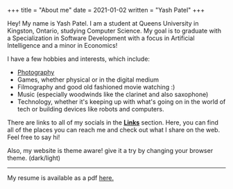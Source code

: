 +++
title = "About me"
date = 2021-01-02
written = "Yash Patel"
+++


Hey! My name is Yash Patel. I am a student at Queens University in Kingston, Ontario, studying Computer Science. My goal is to graduate with a Specialization in Software Development with a focus in Artificial Intelligence and a minor in Economics!

I have a few hobbies and interests, which include:
- [Photography](/projects/personal-photography/)
- Games, whether physical or in the digital medium
- Filmography and good old fashioned movie watching :)
- Music (especially woodwinds like the clarinet and also saxophone)
- Technology, whether it's keeping up with what's going on in the world of tech or building devices like robots and computers.

There are links to all of my socials in the [**Links**](https://darkishlocket10.github.io/links/) section. Here, you can find all of the places you can reach me and check out what I share on the web. Feel free to say hi!

Also, my website is theme aware! give it a try by changing your browser theme. (dark/light)

---

My resume is available as a pdf [here.](other/YashPatelResume.pdf)
